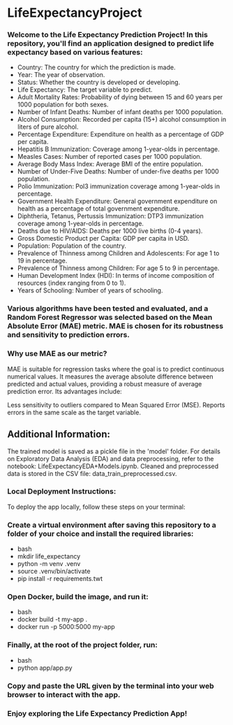 # LifeExpectancyProject

### Welcome to the Life Expectancy Prediction Project! In this repository, you'll find an application designed to predict life expectancy based on various features:

- Country: The country for which the prediction is made.
- Year: The year of observation.
- Status: Whether the country is developed or developing.
- Life Expectancy: The target variable to predict.
- Adult Mortality Rates: Probability of dying between 15 and 60 years per 1000 population for both sexes.
- Number of Infant Deaths: Number of infant deaths per 1000 population.
- Alcohol Consumption: Recorded per capita (15+) alcohol consumption in liters of pure alcohol.
- Percentage Expenditure: Expenditure on health as a percentage of GDP per capita.
- Hepatitis B Immunization: Coverage among 1-year-olds in percentage.
- Measles Cases: Number of reported cases per 1000 population.
- Average Body Mass Index: Average BMI of the entire population.
- Number of Under-Five Deaths: Number of under-five deaths per 1000 population.
- Polio Immunization: Pol3 immunization coverage among 1-year-olds in percentage.
- Government Health Expenditure: General government expenditure on health as a percentage of total government expenditure.
- Diphtheria, Tetanus, Pertussis Immunization: DTP3 immunization coverage among 1-year-olds in percentage.
- Deaths due to HIV/AIDS: Deaths per 1000 live births (0-4 years).
- Gross Domestic Product per Capita: GDP per capita in USD.
- Population: Population of the country.
- Prevalence of Thinness among Children and Adolescents: For age 1 to 19 in percentage.
- Prevalence of Thinness among Children: For age 5 to 9 in percentage.
- Human Development Index (HDI): In terms of income composition of resources (index ranging from 0 to 1).
- Years of Schooling: Number of years of schooling.

### Various algorithms have been tested and evaluated, and a Random Forest Regressor was selected based on the Mean Absolute Error (MAE) metric. MAE is chosen for its robustness and sensitivity to prediction errors.

### Why use MAE as our metric?
MAE is suitable for regression tasks where the goal is to predict continuous numerical values. It measures the average absolute difference between predicted and actual values, providing a robust measure of average prediction error. Its advantages include:

Less sensitivity to outliers compared to Mean Squared Error (MSE).
Reports errors in the same scale as the target variable.

## Additional Information:
The trained model is saved as a pickle file in the 'model' folder.
For details on Exploratory Data Analysis (EDA) and data preprocessing, refer to the notebook: LifeExpectancyEDA+Models.ipynb.
Cleaned and preprocessed data is stored in the CSV file: data_train_preprocessed.csv.

### Local Deployment Instructions:
To deploy the app locally, follow these steps on your terminal:

### Create a virtual environment after saving this repository to a folder of your choice and install the required libraries:

- bash
- mkdir life_expectancy
- python -m venv .venv
- source .venv/bin/activate
- pip install -r requirements.twt


### Open Docker, build the image, and run it:

- bash
- docker build -t my-app .
- docker run -p 5000:5000 my-app

### Finally, at the root of the project folder, run:

- bash
- python app/app.py

### Copy and paste the URL given by the terminal into your web browser to interact with the app.

### Enjoy exploring the Life Expectancy Prediction App!
